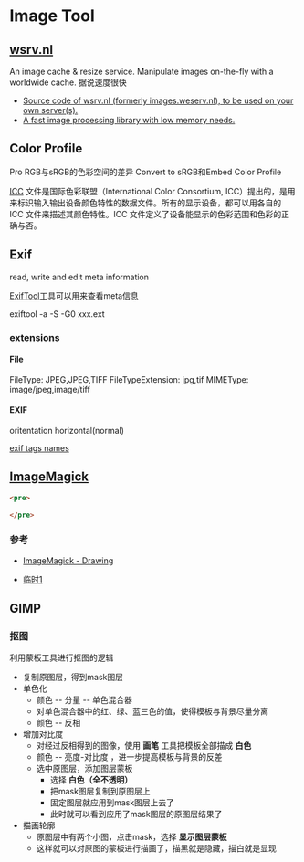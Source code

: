 # Image Tool

## [wsrv.nl](https://images.weserv.nl/)
An image cache & resize service. Manipulate images on-the-fly with a worldwide cache.
据说速度很快
- [Source code of wsrv.nl (formerly images.weserv.nl), to be used on your own server(s). ](https://github.com/weserv/images)
- [A fast image processing library with low memory needs. ](https://github.com/libvips/libvips)

## Color Profile
Pro RGB与sRGB的色彩空间的差异
Convert to sRGB和Embed Color Profile

[ICC](https://www.color.org/index.xalter) 文件是国际色彩联盟（International Color Consortium, ICC）提出的，是用来标识输入输出设备颜色特性的数据文件。所有的显示设备，都可以用各自的 ICC 文件来描述其颜色特性。ICC 文件定义了设备能显示的色彩范围和色彩的正确与否。

## Exif

read, write and edit meta information

[ExifTool](https://exiftool.org/)工具可以用来查看meta信息

exiftool -a -S -G0 xxx.ext

### extensions

#### File
FileType: JPEG,JPEG,TIFF
FileTypeExtension: jpg,tif
MIMEType: image/jpeg,image/tiff
#### EXIF
oritentation horizontal(normal)

[exif tags names](https://exiftool.org/TagNames/EXIF.html)

## [ImageMagick](https://imagemagick.org/)

```html
<pre>
    
</pre>
```

### 参考
- [ImageMagick - Drawing](https://ohmyweekly.github.io/notes/imagemagick-drawing/)

- [临时1](https://juejin.cn/post/7044561761747337223)

## GIMP

### 抠图

利用蒙板工具进行抠图的逻辑

- 复制原图层，得到mask图层
- 单色化
    - 颜色 -- 分量 -- 单色混合器
    - 对单色混合器中的红、绿、蓝三色的值，使得模板与背景尽量分离
    - 颜色 -- 反相
- 增加对比度
    - 对经过反相得到的图像，使用 **画笔** 工具把模板全部描成 **白色**
    - 颜色 -- 亮度-对比度 ，进一步提高模板与背景的反差
    - 选中原图层，添加图层蒙板
        - 选择 **白色（全不透明）**
        - 把mask图层复制到原图层上
        - 固定图层就应用到mask图层上去了
        - 此时就可以看到应用了mask图层的原图层结果了
- 描画轮廓
    - 原图层中有两个小图，点击mask，选择 **显示图层蒙板**
    - 这样就可以对原图的蒙板进行描画了，描黑就是隐藏，描白就是显现
 
